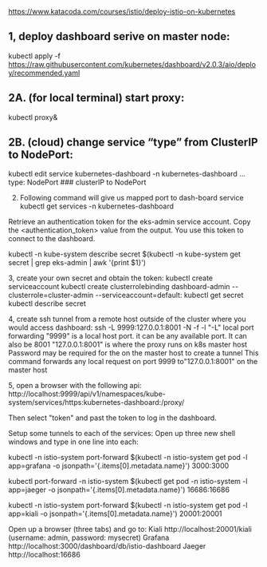 https://www.katacoda.com/courses/istio/deploy-istio-on-kubernetes


## 1,  deploy dashboard serive on master node:

kubectl apply -f https://raw.githubusercontent.com/kubernetes/dashboard/v2.0.3/aio/deploy/recommended.yaml


## 2A. (for local terminal) start proxy: 
kubectl proxy&

## 2B. (cloud)  change service “type” from ClusterIP to NodePort:
kubectl  edit service kubernetes-dashboard -n kubernetes-dashboard
...
type: NodePort                   ### clusterIP to NodePort

2. Following command will give us mapped port to dash-board service
kubectl get services -n kubernetes-dashboard

Retrieve an authentication token for the eks-admin service account. Copy the <authentication_token> value from the output. You use this token to connect to the dashboard.

kubectl -n kube-system describe secret $(kubectl -n kube-system get secret | grep eks-admin | awk '{print $1}')


3, create your own secret and obtain the token:
kubectl create serviceaccount <account name>
kubectl create clusterrolebinding dashboard-admin --clusterrole=cluster-admin --serviceaccount=default:<account name>
kubectl get secret
kubectl describe secret <secret name>
  
4, create ssh tunnel from a remote host outside of the cluster where you would access dashboard:
ssh -L 9999:127.0.0.1:8001 -N -f -l <user name> <k8s master host name or ip>
"-L" local port forwarding
"9999" is a local host port. it can be any available port. It can also be 8001
"127.0.0.1:8001" is where the proxy runs on k8s master host
Password may be required for the <user name> on the master host to create a tunnel
This command forwards any local request on port 9999 to"127.0.0.1:8001" on the master host
  
5, open a browser with the following api:
http://localhost:9999/api/v1/namespaces/kube-system/services/https:kubernetes-dashboard:/proxy/

Then select "token" and past the token to log in the dashboard.

Setup some tunnels to each of the services:
Open up three new shell windows and type in one line into each:

kubectl -n istio-system port-forward $(kubectl -n istio-system get pod -l app=grafana -o jsonpath='{.items[0].metadata.name}') 3000:3000

kubectl port-forward -n istio-system $(kubectl get pod -n istio-system -l app=jaeger -o jsonpath='{.items[0].metadata.name}') 16686:16686

kubectl -n istio-system port-forward $(kubectl -n istio-system get pod -l app=kiali -o jsonpath='{.items[0].metadata.name}') 20001:20001

Open up a browser (three tabs) and go to:
Kiali http://localhost:20001/kiali (username: admin, password: mysecret)
Grafana http://localhost:3000/dashboard/db/istio-dashboard
Jaeger http://localhost:16686
